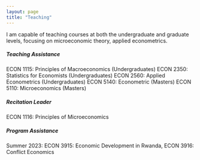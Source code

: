 ```yaml
---
layout: page
title: "Teaching"
---
```


I am capable of teaching courses at both the undergraduate and graduate levels, focusing on microeconomic theory, applied econometrics.

##### Teaching Assistance

ECON 1115: Principles of Macroeconomics (Undergraduates) 
ECON 2350: Statistics for Economists (Undergraduates)
ECON 2560: Applied Econometrics (Undergraduates)
ECON 5140: Econometric (Masters)
ECON 5110: Microeconomics (Masters)

##### Recitation Leader

ECON 1116: Principles of Microeconomics


##### Program Assistance

Summer 2023: ECON 3915: Economic Development in Rwanda, ECON 3916: Conflict Economics
